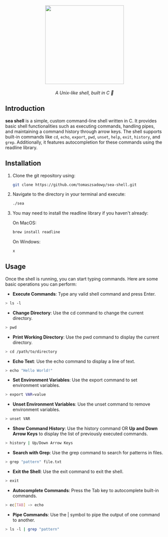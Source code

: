 
<h1 align="center">
  <img src="https://github.com/user-attachments/assets/4ccd3427-e612-4c64-9e18-bd0ef7046f5b" width=250>
</h1>

<p align="center">
  <i>A Unix-like shell, built in C 🌊</i>
</p> 

## Introduction

**sea shell** is a simple, custom command-line shell written in C. It provides basic shell functionalities such as executing commands, handling pipes, and maintaining a command history through arrow keys. The shell supports built-in commands like `cd`, `echo`, `export`, `pwd`, `unset`, `help`, `exit`, `history`, and `grep`. Additionally, it features autocompletion for these commands using the readline library.
## Installation
1. Clone the git repository using:
   ```sh
   git clone https://github.com/tomaszsadowy/sea-shell.git
   ```
2. Navigate to the directory in your terminal and execute:
   ```sh
   ./sea
   ```
3. You may need to install the readline library if you haven't already:

   On MacOS:
   ```sh
   brew install readline
   ```
   On Windows:
   ```sh
   x
   ```

## Usage

Once the shell is running, you can start typing commands. Here are some basic operations you can perform:

- **Execute Commands**: Type any valid shell command and press Enter.
```sh
> ls -l
```

- **Change Directory**: Use the cd command to change the current directory.
```sh
> pwd
```

- **Print Working Directory**: Use the pwd command to display the current directory.
```sh
> cd /path/to/directory
```

- **Echo Text**: Use the echo command to display a line of text.
```sh
> echo "Hello World!"
```

- **Set Environment Variables**: Use the export command to set environment variables.
```sh
> export VAR=value
```

- **Unset Environment Variables**: Use the unset command to remove environment variables.
```sh
> unset VAR
```

- **Show Command History**: Use the history command OR **Up and Down Arrow Keys** to display the list of previously executed commands.
```sh
> history | Up/Down Arrow Keys
```

- **Search with Grep**: Use the grep command to search for patterns in files.
```sh
> grep "pattern" file.txt
```

- **Exit the Shell**: Use the exit command to exit the shell.
```sh
> exit
```

- **Autocomplete Commands**: Press the Tab key to autocomplete built-in commands.
```sh
> ec[TAB] -> echo
``` 
- **Pipe Commands**: Use the | symbol to pipe the output of one command to another.
```sh
> ls -l | grep "pattern"
``` 
